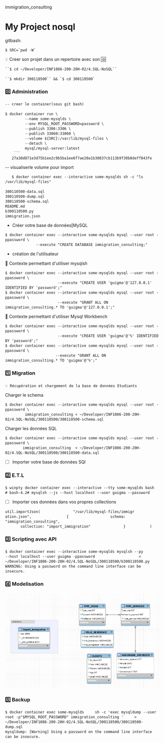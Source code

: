 
immigration_consulting

# My Project nosql

gitbash:
```
$ SRC=`pwd -W`
```
:bulb: Creer son projet dans un repertoire avec son :id:
```
``$ cd ~/Developer/INF1086-200-20H-02/4.SQL-NoSQL``

``$ mkdir 300110500`` && `$ cd 300110500`
```


### :zero: Administration 
```
-- creer le container(sous git bash)

$ docker container run \
         --name some-mysqlds \
         --env MYSQL_ROOT_PASSWORD=password \
         --publish 3306:3306 \
         --publish 33060:33060 \
         --volume ${SRC}:/var/lib/mysql-files \
         --detach \
         mysql/mysql-server:latest
    ```
   27a38d871e3d75b1ee2c9b5ba1ee6f7ae20a1b30837cb113b9f30b8deff843fe
```
         
   -- visualiserle  volume pour import
```   
   $ docker container exec --interactive some-mysqlds sh -c "ls /var/lib/mysql-files"
   
300110500-data.sql
300110500-dump.sql
300110500-schema.sql
README.md
b300110500.py
immigration.json
```

- Créer votre base de données[MySQL
```
$ docker container exec --interactive some-mysqlds mysql --user root -ppassword \
              --execute "CREATE DATABASE immigration_consulting;"
```

- création de l'utilisateur
 
📌 Contexte permettant d'utiliser mysqlsh
```
$ docker container exec --interactive some-mysqlds mysql --user root -ppassword \
                        --execute "CREATE USER 'guigma'@'127.0.0.1' IDENTIFIED BY 'password';"
$ docker container exec --interactive some-mysqlds mysql --user root -ppassword \
                        --execute "GRANT ALL ON immigration_consulting.* TO 'guigma'@'127.0.0.1';"
 ```                       
 📌 Contexte permettant d'utiliser Mysql Workbench
```
$ docker container exec --interactive some-mysqlds mysql --user root -ppassword \
                        --execute "CREATE USER 'guigma'@'%' IDENTIFIED BY 'password';"
$ docker container exec --interactive some-mysqlds mysql --user root -ppassword \
                       --execute "GRANT ALL ON immigration_consulting.* TO 'guigma'@'%';"
```                    
 ### :one: Migration
                                
    💡 Récupération et chargement de la base de données Etudiants

 Charger le schema
 ```
$ docker container exec --interactive some-mysqlds mysql --user root -ppassword \
          immigration_consulting < ~/Developer/INF1086-200-20H-02/4.SQL-NoSQL/300110500/300110500-schema.sql                     
```
Charger les données SQL
```
$ docker container exec --interactive some-mysqlds mysql --user root -ppassword \
        immigration_consulting  < ~/Developer/INF1086-200-20H-02/4.SQL-NoSQL/300110500/300110500-data.sql
```

- [ ] Importer votre base de données SQl

### :two: E.T.L
```
$ winpty docker container exec --interactive --tty some-mysqlds bash
# bash-4.2# mysqlsh --js --host localhost --user guigma --password
```

- [ ] Importer ces données dans vos propres collections
```
util.importJson(               "/var/lib/mysql-files/immigr
ation.json",                {                   schema: "immigration_consulting",
       collection: "import_immigration"               }           )
```

### :three: Scripting avec API
```
$ docker container exec --interactive some-mysqlds mysqlsh --py                         --host localhost --user guigma -ppassword                    < ~/Developer/INF1086-200-20H-02/4.SQL-NoSQL/300110500/b300110500.py
WARNING: Using a password on the command line interface can be insecure.
```


### :four: Modelisation

<img src="schema.PNG"></img>



### :five: Backup
```
$ docker container exec some-mysqlds     sh -c 'exec mysqldump --user root -p"$MYSQL_ROOT_PASSWORD" immigration_consulting '     > ~/Developer/INF1086-200-20H-02/4.SQL-NoSQL/300110500/300110500-dump.sql
mysqldump: [Warning] Using a password on the command line interface can be insecure.
```


